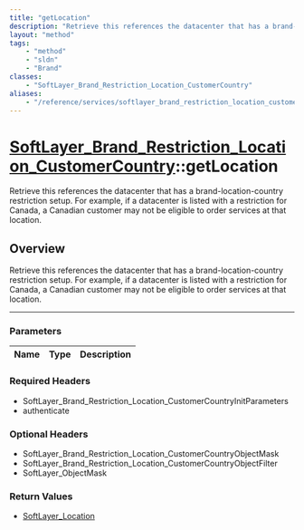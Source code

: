 ```yaml
---
title: "getLocation"
description: "Retrieve this references the datacenter that has a brand-location-country restriction setup. For example, if a datacente... "
layout: "method"
tags:
    - "method"
    - "sldn"
    - "Brand"
classes:
    - "SoftLayer_Brand_Restriction_Location_CustomerCountry"
aliases:
    - "/reference/services/softlayer_brand_restriction_location_customercountry/getLocation"
---
```

# [SoftLayer_Brand_Restriction_Location_CustomerCountry](/reference/services/SoftLayer_Brand_Restriction_Location_CustomerCountry)::getLocation


Retrieve this references the datacenter that has a brand-location-country restriction setup. For example, if a datacenter is listed with a restriction for Canada, a Canadian customer may not be eligible to order services at that location.


## Overview 
Retrieve this references the datacenter that has a brand-location-country restriction setup. For example, if a datacenter is listed with a restriction for Canada, a Canadian customer may not be eligible to order services at that location.

-----

### Parameters 
|Name | Type | Description |
| --- | --- | --- |


### Required Headers
* SoftLayer_Brand_Restriction_Location_CustomerCountryInitParameters
* authenticate


### Optional Headers
* SoftLayer_Brand_Restriction_Location_CustomerCountryObjectMask
* SoftLayer_Brand_Restriction_Location_CustomerCountryObjectFilter
* SoftLayer_ObjectMask

### Return Values
* <a href='/reference/datatypes/SoftLayer_Location'>SoftLayer_Location </a>




